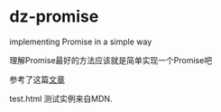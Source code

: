 # dz-promise

implementing Promise in a simple way

理解Promise最好的方法应该就是简单实现一个Promise吧

参考了这篇[文章](https://www.promisejs.org/implementing/)

test.html 测试实例来自MDN.